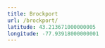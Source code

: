 ```yaml
---
title: Brockport
url: /brockport/
latitude: 43.213671000000005
longitude: -77.93918000000001
---
```

